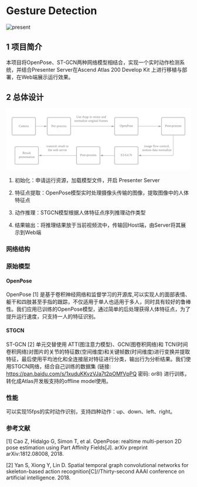 # Gesture Detection

![present](./figures/present.gif)



## 1 项目简介

本项目将OpenPose、ST-GCN两种网络模型相结合，实现一个实时动作检测系统，并结合Presenter Server在Ascend Atlas 200 Develop Kit 上进行移植与部署，在Web端展示运行效果。



## 2 总体设计

<img src="figures/workflow.png" alt="image-20210102185120263" style="zoom:67%;" />

1. 初始化：申请运行资源，加载模型文件，开启 Presenter Server

2. 特征点提取：OpenPose模型实时处理摄像头传输的图像，提取图像中的人体特征点

3. 动作推理：STGCN模型根据人体特征点序列推理动作类型

4. 结果输出：将推理结果放于当前视频流中，传输回Host端，由Server将其展示到Web端



### 网络结构



### 原始模型
#### OpenPose

OpenPose [1] 是基于卷积神经网络和监督学习的开源库,可以实现人的面部表情、躯干和四肢甚至手指的跟踪，不仅适用于单人也适用于多人，同时具有较好的鲁棒性。我们应用已训练的OpenPose模型，通过简单的后处理获得人体特征点，为了提升运行速度，只支持一人的特征识别。

#### STGCN

ST-GCN [2] 单元交替使用 ATT(图注意力模型)、GCN(图卷积网络)和 TCN(时间卷积网络)对图片的关节的特征数(空间维度)和关键帧数(时间维度)进行变换并提取特征，最后使用平均池化和全连接层对特征进行分类，输出行为分析结果。我们使用STGCN网络，结合自己训练的数据集 (链接: https://pan.baidu.com/s/1xuduKKvzVJa7t2pOMfVpPQ  密码: or8l) 进行训练，转化成Atlas开发板支持的offline model使用。



### 性能

可以实现15fps的实时动作识别，支持四种动作：up、down、left、right。



### 参考文献

[1]  Cao Z, Hidalgo G, Simon T, et al. OpenPose: realtime multi-person 2D pose estimation using Part Affinity Fields[J]. arXiv preprint arXiv:1812.08008, 2018. 

[2]  Yan S, Xiong Y, Lin D. Spatial temporal graph convolutional networks for skeleton-based action recognition[C]//Thirty-second AAAI conference on artificial intelligence. 2018.